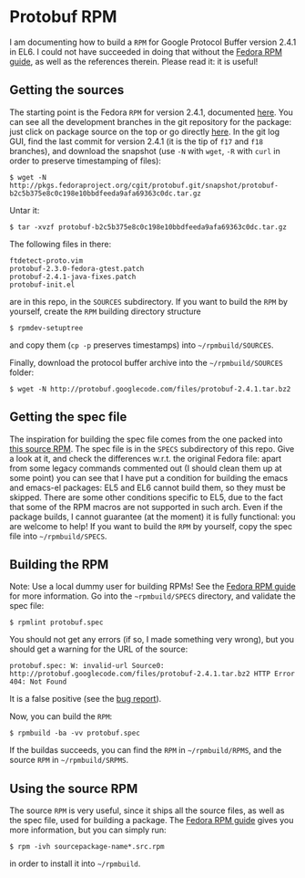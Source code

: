 # Protobuf RPM
I am documenting how to build a `RPM` for Google Protocol Buffer version 2.4.1 in EL6.
I could not have succeeded in doing that without the [Fedora RPM guide](http://fedoraproject.org/wiki/How_to_create_an_RPM_package),
as well as the references therein.
Please read it: it is useful!

## Getting the sources
The starting point is the Fedora `RPM` for version 2.4.1, documented [here](https://admin.fedoraproject.org/pkgdb/acls/name/protobuf).
You can see all the development branches in the git repository for the package:
just click on package source on the top or go directly [here](http://pkgs.fedoraproject.org/cgit/protobuf.git/).
In the git log GUI, find the last commit for version 2.4.1 (it is the tip of `f17` and `f18` branches),
and download the snapshot (use `-N` with `wget`, `-R` with `curl` in order to preserve timestamping of files):

    $ wget -N http://pkgs.fedoraproject.org/cgit/protobuf.git/snapshot/protobuf-b2c5b375e8c0c198e10bbdfeeda9afa69363c0dc.tar.gz

Untar it:

    $ tar -xvzf protobuf-b2c5b375e8c0c198e10bbdfeeda9afa69363c0dc.tar.gz

The following files in there:

    ftdetect-proto.vim
    protobuf-2.3.0-fedora-gtest.patch
    protobuf-2.4.1-java-fixes.patch
    protobuf-init.el

are in this repo, in the `SOURCES` subdirectory. If you want to build the `RPM` by yourself, create the `RPM` building directory structure

    $ rpmdev-setuptree

and copy them (`cp -p` preserves timestamps) into `~/rpmbuild/SOURCES`.

Finally, download the protocol buffer archive into the `~/rpmbuild/SOURCES` folder:

    $ wget -N http://protobuf.googlecode.com/files/protobuf-2.4.1.tar.bz2

## Getting the spec file
The inspiration for building the spec file comes from the one packed into
[this source RPM](http://yum.aclub.net/pub/linux/centos/6/umask/SRPMS/protobuf-2.4.1-1.el6.src.rpm).
The spec file is in the `SPECS` subdirectory of this repo.
Give a look at it, and check the differences w.r.t. the original Fedora file:
apart from some legacy commands commented out (I should clean them up at some point)
you can see that I have put a condition for building the emacs and emacs-el packages:
EL5 and EL6 cannot build them, so they must be skipped.
There are some other conditions specific to EL5, due to the fact that some of the RPM macros are not supported in such arch.
Even if the package builds, I cannot guarantee (at the moment) it is fully functional: you are welcome to help!
If you want to build the `RPM` by yourself, copy the spec file into `~/rpmbuild/SPECS`.

## Building the RPM
Note: Use a local dummy user for building RPMs! See the [Fedora RPM guide](http://fedoraproject.org/wiki/How_to_create_an_RPM_package) for more information.
Go into the `~rpmbuild/SPECS` directory, and validate the spec file:

    $ rpmlint protobuf.spec

You should not get any errors (if so, I made something very wrong), but you should get a warning for the URL of the source:

    protobuf.spec: W: invalid-url Source0: http://protobuf.googlecode.com/files/protobuf-2.4.1.tar.bz2 HTTP Error 404: Not Found

It is a false positive (see the [bug report](https://bugzilla.redhat.com/show_bug.cgi?id=767739)).

Now, you can build the `RPM`:

    $ rpmbuild -ba -vv protobuf.spec

If the buildas succeeds, you can find the `RPM` in `~/rpmbuild/RPMS`, and the source `RPM` in `~/rpmbuild/SRPMS`.

## Using the source RPM
The source `RPM` is very useful, since it ships all the source files, as well as the spec file, used for building a package.
The [Fedora RPM guide](http://fedoraproject.org/wiki/How_to_create_an_RPM_package) gives you more information, but you can simply run:

    $ rpm -ivh sourcepackage-name*.src.rpm

in order to install it into `~/rpmbuild`.
